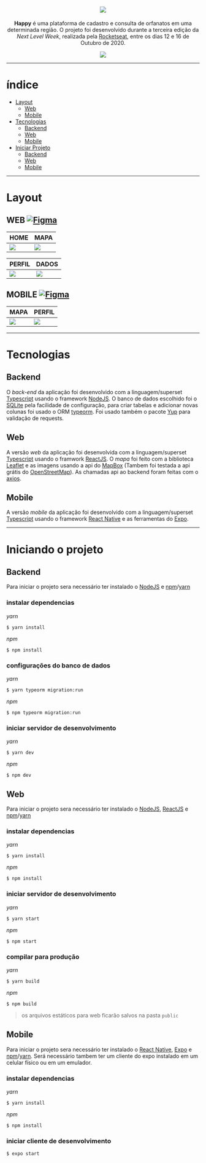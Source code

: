 <div align="center">

# ![](.github/assets/logo.png)

**Happy** é uma plataforma de cadastro e consulta de orfanatos em uma determinada região.
O projeto foi desenvolvido durante a terceira edição da _Next Level Week_, realizada pela [Rocketseat](https://github.com/Rocketseat), entre os dias 12 e 16 de Outubro de 2020.

![](https://github.com/rocketseat-education/nlw-03-omnistack/blob/master/.github/happy.png?raw=true)

---
</div>

# índice

- [Layout](#layout)
  - [Web](#web-)
  - [Mobile](#mobile-)
- [Tecnologias](#tecnologias)
  - [Backend](#backend)
  - [Web](#web)
  - [Mobile](#mobile)
- [Iniciar Projeto](#iniciando-o-projeto)
  - [Backend](#backend-1)
  - [Web](#web-1)
  - [Mobile](#mobile-1)


---

# Layout

## WEB [![Figma](https://img.shields.io/badge/figma-000?&logoColor=FFF&style=for-the-badge&logo=figma)](https://www.figma.com/file/mDEbnoojksG4w8sOxmudh3/Happy-Web)


| HOME                             | MAPA                             |
| -------------------------------- | -------------------------------- |
| ![](.github/assets/web/Home.png) | ![](.github/assets/web/Mapa.png) |

| PERFIL                             | DADOS                             |
| ---------------------------------- | --------------------------------- |
| ![](.github/assets/web/Perfil.png) | ![](.github/assets/web/Dados.png) |

## MOBILE [![Figma](https://img.shields.io/badge/figma-000?&logoColor=FFF&style=for-the-badge&logo=figma)](https://www.figma.com/file/X27FfVxAgy9f5IFa7ONlph/Happy-Mobile)

| MAPA                                | PERFIL                                |
| ----------------------------------- | ------------------------------------- |
| ![](.github/assets/mobile/Mapa.png) | ![](.github/assets/mobile/Perfil.png) |


---

# Tecnologias

## Backend

O _back-end_ da aplicação foi desenvolvido com a linguagem/superset [Typescript](https://www.typescriptlang.org/) usando o framework [NodeJS](https://nodejs.org/en/). O banco de dados escolhido foi o [SQLite](https://sqlite.org/index.html) pela facilidade de configuração, para criar tabelas e adicionar novas colunas foi usado o ORM [typeorm](https://typeorm.io/#/). Foi usado também o pacote [Yup]() para validação de requests.

## Web

A versão _web_ da aplicação foi desenvolvida com a linguagem/superset [Typescript](https://www.typescriptlang.org/) usando o framwork [ReactJS](https://reactjs.org/). O _mapa_ foi feito com a biblioteca [Leaflet](https://leafletjs.com/) e as imagens usando a api do [MapBox](https://www.mapbox.com/) (Tambem foi testada a api grátis do [OpenStreetMap](https://www.openstreetmap.org/)). As chamadas api ao backend foram feitas com o [axios](https://www.npmjs.com/package/axios).

## Mobile

A versão _mobile_ da aplicação foi desenvolvido com a linguagem/superset [Typescript](https://www.typescriptlang.org/) usando o framework [React Native](https://reactnative.dev/) e as ferramentas do [Expo](https://expo.io/).

---

# Iniciando o projeto

## Backend

Para iniciar o projeto sera necessário ter instalado o [NodeJS](https://nodejs.org/en/) e [npm](https://www.npmjs.com/)/[yarn](https://yarnpkg.com/)

### instalar dependencias

_yarn_
```
$ yarn install
```
_npm_
```
$ npm install
```

### configurações do banco de dados

_yarn_
```
$ yarn typeorm migration:run
```
_npm_
```
$ npm typeorm migration:run
```

### iniciar servidor de desenvolvimento

_yarn_
```
$ yarn dev
```
_npm_
```
$ npm dev
```

## Web

Para iniciar o projeto sera necessário ter instalado o [NodeJS](https://nodejs.org/en/), [ReactJS](https://reactjs.org/) e [npm](https://www.npmjs.com/)/[yarn](https://yarnpkg.com/)

### instalar dependencias

_yarn_
```
$ yarn install
```
_npm_
```
$ npm install
```

### iniciar servidor de desenvolvimento

_yarn_
```
$ yarn start
```
_npm_
```
$ npm start
```

### compilar para produção

_yarn_
```
$ yarn build
```
_npm_
```
$ npm build
```
> os arquivos estáticos para web ficarão salvos na pasta `public`

## Mobile

Para iniciar o projeto sera necessário ter instalado o [React Native](https://reactnative.dev/), [Expo](https://expo.io/) e [npm](https://www.npmjs.com/)/[yarn](https://yarnpkg.com/). Será necessário tambem ter um cliente do expo instalado em um celular físico ou em um emulador.

### instalar dependencias

_yarn_
```
$ yarn install
```
_npm_
```
$ npm install
```

### iniciar cliente de desenvolvimento

```
$ expo start
```